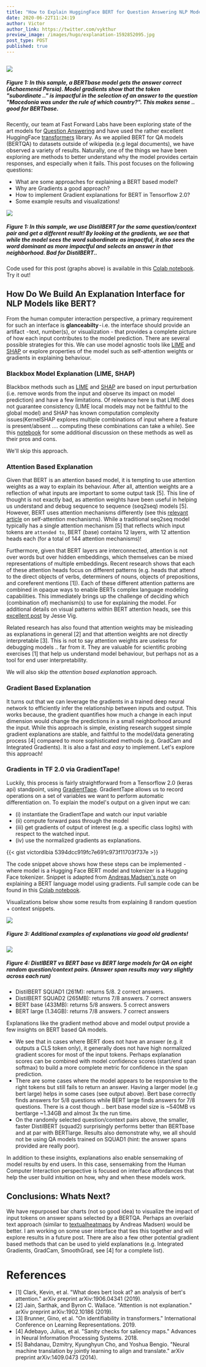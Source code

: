 ```yaml
---
title: "How to Explain HuggingFace BERT for Question Answering NLP Models with TF 2.0"
date: 2020-06-22T11:24:19
author: Victor
author_link: https://twitter.com/vykthur
preview_image: /images/hugo/explanation-1592852095.jpg
post_type: POST
published: true
---
```


<!-- {{< highlight go "linenos=table,hl_lines=8 15-17,linenostart=199" >}}
// ... code
{{< / highlight >}} -->

``` Given a question and a passage, the task of Question Answering (QA) focuses on identifying the exact span within the passage that answers the question.
```
 
![](/images/hugo/explanation-1592852095.jpg)
##### Figure 1: In this sample, a BERTbase model gets the answer correct (Achaemenid Persia). Model gradients show that the token "subordinate .." is impactful in the selection of an answer to the question "Macedonia was under the rule of which country?". This makes sense .. good for BERTbase.

Recently, our team at Fast Forward Labs have been exploring state of the art models for [Question Answering](https://qa.fastforwardlabs.com/) and have used the rather excellent HuggingFace [transformers](https://github.com/huggingface/transformers/) library. As we applied BERT for QA models (BERTQA) to datasets outside of wikipedia (e.g legal documents), we have observed a variety of results. Naturally, one of the things we have been exploring are methods to better understand why the model provides certain responses, and especially when it fails. This post focuses on the following questions:

- What are some approaches for explaining a BERT based model?
- Why are Gradients a good approach?
- How to implement Gradient explanations for BERT in Tensorflow 2.0?
- Some example results and visualizations!

![](/images/hugo/distilexplanation-1592852137.jpg)
##### Figure 1: In this sample, we use DistilBERT for the same question/context pair and get a different result! By looking at the gradients, we see that while the model sees the word subordinate as impactful, it also sees the word dominant as more impactful and selects an answer in that neighborhood. Bad for DistilBERT..

<!-- <div> -->
 Code used for this post (graphs above) is available in this [Colab notebook](https://colab.research.google.com/drive/1tTiOgJ7xvy3sjfiFC9OozbjAX1ho8WN9?usp=sharing). Try it out!
<!-- </div> -->

## How Do We Build An Explanation Interface for NLP Models like BERT?
From the human computer interaction perspective, a primary requirement for such an interface is **glanceabilty** - i.e. the interface should provide an artifact  - text, number(s), or visualization - that provides a complete picture of how each input contributes to the model prediction. There are several possible strategies for this. We can use model agnostic tools like [LIME](https://github.com/marcotcr/lime) and [SHAP](https://github.com/slundberg/shap) or explore properties of the model such as self-attention weights or gradients in explaining behaviour.

### Blackbox Model Explanation (LIME, SHAP)
Blackbox methods such as [LIME](https://github.com/marcotcr/lime) and [SHAP](https://github.com/slundberg/shap) are based on input perturbation (i.e. remove words from the input and observe its impact on model prediction) and have a few limitations. Of relevance here is that LIME does not guarantee consistency  (LIME local models may not be faithful to the global model) and SHAP has known computation complexity issues(KernelSHAP explores multiple combinations of input where a feature is present/absent …. computing these combinations can take a while). See this [notebook](https://colab.research.google.com/drive/1pjPzsw_uZew-Zcz646JTkRDhF2GkPk0N?usp=sharing) for some additional discussion on these methods as well as their pros and cons. 

We'll skip this approach.

### Attention Based Explanation
Given that BERT is an attention based model, it is tempting to use attention weights as a way to explain its behaviour. After all, attention weights are a reflection of what inputs are important to some output task [5]. This line of thought is not exactly bad, as attention weights have been useful in helping us understand and debug sequence to sequence (seq2seq) models [5]. 
However, BERT uses attention mechanisms differently (see this [relevant article](https://towardsdatascience.com/illustrated-self-attention-2d627e33b20a) on self-attention mechanisms). While a traditional seq2seq model typically has a single attention mechanism [5] that reflects which input tokens are `attended to`, BERT (base) contains 12 layers, with 12 attention heads each (for a total of 144 attention mechanisms)!  

Furthermore, given that BERT layers are interconnected, attention is not over words but over hidden embeddings, which themselves can be mixed representations of multiple embeddings. 
Recent research shows that each of these attention heads focus on different patterns (e.g. heads that attend to the direct objects of verbs, determiners of nouns, objects of prepositions, and coreferent mentions [1]). Each of these different attention patterns are combined in opaque ways to enable BERTs complex language modeling capabilities. This immediately brings up the challenge of deciding which (combination of) mechanism(s) to use for explaining the model. For additional details on visual patterns within BERT attention heads, see this [excellent post](https://towardsdatascience.com/deconstructing-bert-part-2-visualizing-the-inner-workings-of-attention-60a16d86b5c1) by Jesse Vig.

Related research has also found that attention weights may be misleading as explanations in general [2] and that attention weights are not directly interpretable [3]. This is not to say attention weights are useless for debugging models .. far from it. They are valuable for scientific probing exercises [1] that help us understand model behaviour, but perhaps not as a tool for end user interpretability.

We will also skip the _attention based explanation_  approach.

### Gradient Based Explanation
It turns out that we can leverage the gradients in a trained deep neural network to efficiently infer the relationship between inputs and output. This works because, the gradient quantifies how much a change in each input dimension would change the predictions in a small neighborhood around the input. While this approach is simple, existing research suggest simple gradient explanations are stable, and faithful to the model/data generating process [4] compared to more sophisticated methods (e.g. GradCam and Integrated Gradients). It is also a fast and _easy_ to implement. Let's explore this approach!

### Gradients in TF 2.0 via GradientTape!
Luckily, this process is fairly straightforward from a Tensorflow 2.0 (keras api) standpoint, using [GradientTape](https://www.tensorflow.org/api_docs/python/tf/GradientTape). GradientTape allows us to record operations on a set of variables we want to perform automatic differentiation on. To explain the model's output on a given input we can: 

- (i) instantiate the GradientTape and watch our input variable 
- (ii) compute forward pass through the model 
- (iii) get gradients of output of interest (e.g. a specific class logits) with respect to the watched input. 
- (iv) use the normalized gradients as explanations.

{{< gist victordibia 5394dcc919fc7e691c973f11703f737e   >}}

The code snippet above shows how these steps can be implemented  - where model  is a Hugging Face BERT model and tokenizer is a Hugging Face tokenizer. Snippet is adapted from [Andreas Madsen's note](https://colab.research.google.com/github/AndreasMadsen/python-textualheatmap/blob/master/notebooks/huggingface_bert_example.ipynb#scrollTo=IMyHY55SC24O) on explaining a BERT language model using gradients. Full sample code can be found in this [Colab notebook](https://colab.research.google.com/drive/1tTiOgJ7xvy3sjfiFC9OozbjAX1ho8WN9?usp=sharing). 

Visualizations below show some results from explaining 8 random question + context snippets.

![](/images/hugo/explanationsamples-1592852171.png)
##### Figure 3: Additional examples of explanations via good old gradients!
 

![](/images/hugo/answercomp-1592855082.jpg)
##### Figure 4: DistlBERT vs BERT base vs BERT large models for QA on eight random question/context pairs. (Answer span results may vary slightly across each run)


- DistilBERT SQUAD1 (261M): returns 5/8. 2 correct answers.
- DistilBERT SQUAD2 (265MB): returns 7/8 answers. 7 correct answers
- BERT base (433MB): returns 5/8 answers. 5 correct answers
- BERT large (1.34GB): returns 7/8 answers. 7 correct answers

Explanations like the gradient method above and model output provide a few insights on BERT based QA models.

- We see that in cases where BERT does not have an answer (e.g. it outputs a CLS token only), it generally does not have high normalized gradient scores for most of the input tokens. Perhaps explanation scores can be combined with model confidence scores (start/end span softmax) to build a more complete metric for confidence in the span prediction.
- There are some cases where the model appears to be responsive to the right tokens but still fails to return an answer. Having a larger model (e.g bert large) helps in some cases (see output above). Bert base correctly finds answers for 5/8 questions while BERT large finds answers for 7/8 questions. There is a cost though .. bert base model size is ~540MB vs bertlarge ~1.34GB and almost 3x the run time.
- On the randomly selected question/context pairs above, the smaller, faster DistilBERT (squad2) surprisingly performs better than BERTbase and at par with BERTlarge. Results also demonstrate why, we all should not be using QA models trained on SQUAD1 (hint: the answer spans provided are really poor).

In addition to these insights, explanations also enable sensemaking of model results by end users. In this case, sensemaking from the Human Computer Interaction perspective is focused on interface affordances that help the user build intuition on how, why and when these models work.

## Conclusions: Whats Next? 
We have repurposed bar charts (not so good idea) to visualize the impact of input tokens on answer spans selected by a BERTQA. Perhaps an overlaid text approach (similar to [textualheatmaps](https://github.com/AndreasMadsen/python-textualheatmap) by Andreas Madsen) would be better. I am working on some user interface that ties this together and will explore results in a future post. There are also a few other potential gradient based methods that can be used to yield explanations (e.g. Integrated Gradients, GradCam, SmoothGrad, see [4] for a complete list). 

# References
- [1] Clark, Kevin, et al. "What does bert look at? an analysis of bert's attention." arXiv preprint arXiv:1906.04341 (2019).
- [2] Jain, Sarthak, and Byron C. Wallace. "Attention is not explanation." arXiv preprint arXiv:1902.10186 (2019).
- [3] Brunner, Gino, et al. "On identifiability in transformers." International Conference on Learning Representations. 2019.
- [4] Adebayo, Julius, et al. "Sanity checks for saliency maps." Advances in Neural Information Processing Systems. 2018.
- [5] Bahdanau, Dzmitry, Kyunghyun Cho, and Yoshua Bengio. "Neural machine translation by jointly learning to align and translate." arXiv preprint arXiv:1409.0473 (2014).